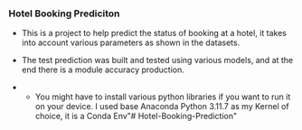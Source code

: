 ### Hotel Booking Prediciton

- This is a project to help predict the status of booking at a hotel, it takes into account various parameters as shown in the datasets.

- The test prediction was built and tested using various models, and at the end there is a module accuracy production.

- * You might have to install various python libraries if you want to run it on your device.
    I used base Anaconda Python 3.11.7 as my Kernel of choice, it is a Conda Env"# Hotel-Booking-Prediction" 
